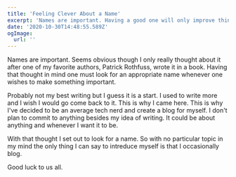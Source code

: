 ```yaml
---
title: 'Feeling Clever About a Name'
excerpt: 'Names are important. Having a good one will only improve things.'
date: '2020-10-30T14:48:55.589Z'
ogImage:
  url: ''
---
```


Names are important. Seems obvious though I only really thought about it after one of my favorite authors, Patrick Rothfuss, wrote it in a book. Having that thought in mind one must look for an appropriate name whenever one wishes to make something important.

Probably not my best writing but I guess it is a start. I used to write more and I wish I would go come back to it. This is why I came here. This is why I've decided to be an average tech nerd and create a blog for myself. I don't plan to commit to anything besides my idea of writing. It could be about anything and whenever I want it to be.

With that thought I set out to look for a name. So with no particular topic in my mind the only thing I can say to intreduce myself is that I occasionally blog.

Good luck to us all.